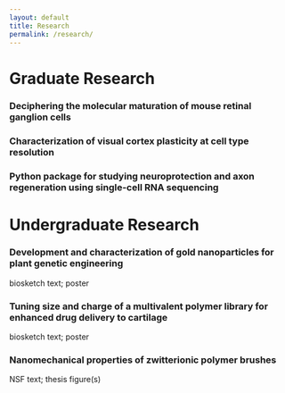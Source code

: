 ```yaml
---
layout: default
title: Research
permalink: /research/
---
```

# **Graduate Research**

### **Deciphering the molecular maturation of mouse retinal ganglion cells**

### **Characterization of visual cortex plasticity at cell type resolution**

### **Python package for studying neuroprotection and axon regeneration using single-cell RNA sequencing**

# **Undergraduate Research**

### **Development and characterization of gold nanoparticles for plant genetic engineering**

biosketch text; poster


### **Tuning size and charge of a multivalent polymer library for enhanced drug delivery to cartilage**

biosketch text; poster

### **Nanomechanical properties of zwitterionic polymer brushes**

NSF text; thesis figure(s)


